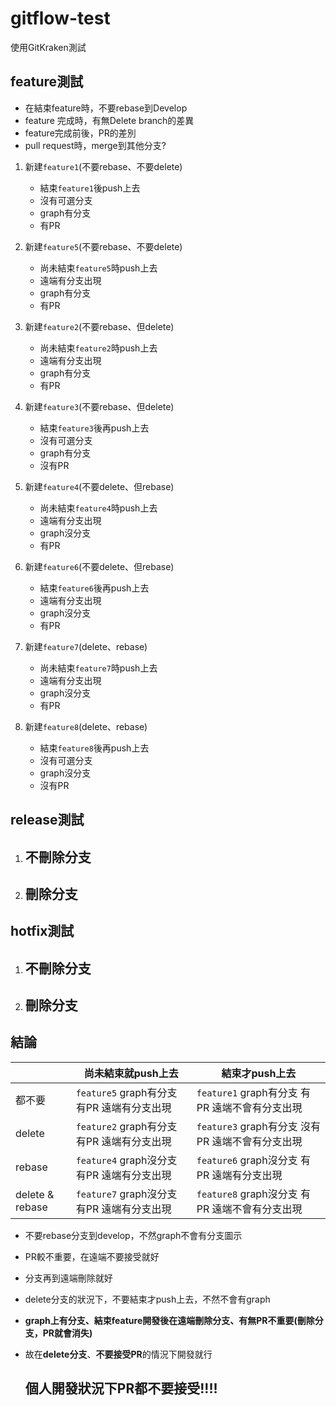 # gitflow-test

使用GitKraken測試

## feature測試

 - 在結束feature時，不要rebase到Develop
 - feature 完成時，有無Delete branch的差異
 - feature完成前後，PR的差別
 - pull request時，merge到其他分支?

1. 新建`feature1`(不要rebase、不要delete)
    - 結束`feature1`後push上去
    - 沒有可選分支
    - graph有分支
    - 有PR

2. 新建`feature5`(不要rebase、不要delete)
    - 尚未結束`feature5`時push上去
    - 遠端有分支出現
    - graph有分支
    - 有PR 

3. 新建`feature2`(不要rebase、但delete)
    - 尚未結束`feature2`時push上去
    - 遠端有分支出現
    - graph有分支
    - 有PR

4. 新建`feature3`(不要rebase、但delete)
    - 結束`feature3`後再push上去
    - 沒有可選分支
    - graph有分支
    - 沒有PR

5. 新建`feature4`(不要delete、但rebase)
    - 尚未結束`feature4`時push上去
    - 遠端有分支出現
    - graph沒分支
    - 有PR

6. 新建`feature6`(不要delete、但rebase)
    - 結束`feature6`後再push上去
    - 遠端有分支出現
    - graph沒分支
    - 有PR

7. 新建`feature7`(delete、rebase)
    - 尚未結束`feature7`時push上去
    - 遠端有分支出現
    - graph沒分支
    - 有PR

8. 新建`feature8`(delete、rebase)
    - 結束`feature8`後再push上去
    - 沒有可選分支
    - graph沒分支
    - 沒有PR

## release測試

1. 不刪除分支
    - 
2. 刪除分支
    - 

## hotfix測試

1. 不刪除分支
    - 
2. 刪除分支
    - 


## 結論

|  |  尚未結束就push上去   | 結束才push上去  | 
|  ----  | ----  | ----  |
|  都不要  | `feature5` graph有分支 有PR 遠端有分支出現 | `feature1` graph有分支 有PR 遠端不會有分支出現|
| delete  | `feature2` graph有分支 有PR 遠端有分支出現| `feature3` graph有分支 沒有PR 遠端不會有分支出現|
| rebase  | `feature4` graph沒分支 有PR 遠端有分支出現 | `feature6` graph沒分支 有PR 遠端有分支出現 |
| delete & rebase  | `feature7` graph沒分支 有PR 遠端有分支出現 | `feature8` graph沒分支 有PR 遠端不會有分支出現 |

 - 不要rebase分支到develop，不然graph不會有分支圖示
 - PR較不重要，在遠端不要接受就好
 - 分支再到遠端刪除就好
 - delete分支的狀況下，不要結束才push上去，不然不會有graph
 - **graph上有分支、結束feature開發後在遠端刪除分支、有無PR不重要(刪除分支，PR就會消失)**
 - 故在**delete分支**、**不要接受PR**的情況下開發就行

    ## 個人開發狀況下PR都不要接受!!!!
